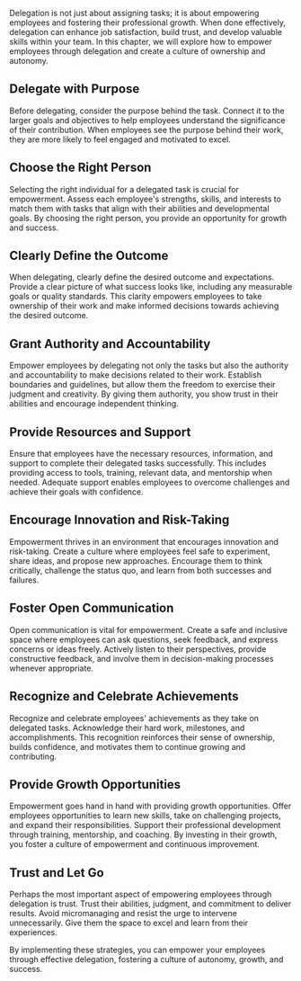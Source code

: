 
Delegation is not just about assigning tasks; it is about empowering employees and fostering their professional growth. When done effectively, delegation can enhance job satisfaction, build trust, and develop valuable skills within your team. In this chapter, we will explore how to empower employees through delegation and create a culture of ownership and autonomy.

Delegate with Purpose
---------------------

Before delegating, consider the purpose behind the task. Connect it to the larger goals and objectives to help employees understand the significance of their contribution. When employees see the purpose behind their work, they are more likely to feel engaged and motivated to excel.

Choose the Right Person
-----------------------

Selecting the right individual for a delegated task is crucial for empowerment. Assess each employee's strengths, skills, and interests to match them with tasks that align with their abilities and developmental goals. By choosing the right person, you provide an opportunity for growth and success.

Clearly Define the Outcome
--------------------------

When delegating, clearly define the desired outcome and expectations. Provide a clear picture of what success looks like, including any measurable goals or quality standards. This clarity empowers employees to take ownership of their work and make informed decisions towards achieving the desired outcome.

Grant Authority and Accountability
----------------------------------

Empower employees by delegating not only the tasks but also the authority and accountability to make decisions related to their work. Establish boundaries and guidelines, but allow them the freedom to exercise their judgment and creativity. By giving them authority, you show trust in their abilities and encourage independent thinking.

Provide Resources and Support
-----------------------------

Ensure that employees have the necessary resources, information, and support to complete their delegated tasks successfully. This includes providing access to tools, training, relevant data, and mentorship when needed. Adequate support enables employees to overcome challenges and achieve their goals with confidence.

Encourage Innovation and Risk-Taking
------------------------------------

Empowerment thrives in an environment that encourages innovation and risk-taking. Create a culture where employees feel safe to experiment, share ideas, and propose new approaches. Encourage them to think critically, challenge the status quo, and learn from both successes and failures.

Foster Open Communication
-------------------------

Open communication is vital for empowerment. Create a safe and inclusive space where employees can ask questions, seek feedback, and express concerns or ideas freely. Actively listen to their perspectives, provide constructive feedback, and involve them in decision-making processes whenever appropriate.

Recognize and Celebrate Achievements
------------------------------------

Recognize and celebrate employees' achievements as they take on delegated tasks. Acknowledge their hard work, milestones, and accomplishments. This recognition reinforces their sense of ownership, builds confidence, and motivates them to continue growing and contributing.

Provide Growth Opportunities
----------------------------

Empowerment goes hand in hand with providing growth opportunities. Offer employees opportunities to learn new skills, take on challenging projects, and expand their responsibilities. Support their professional development through training, mentorship, and coaching. By investing in their growth, you foster a culture of empowerment and continuous improvement.

Trust and Let Go
----------------

Perhaps the most important aspect of empowering employees through delegation is trust. Trust their abilities, judgment, and commitment to deliver results. Avoid micromanaging and resist the urge to intervene unnecessarily. Give them the space to excel and learn from their experiences.

By implementing these strategies, you can empower your employees through effective delegation, fostering a culture of autonomy, growth, and success.
